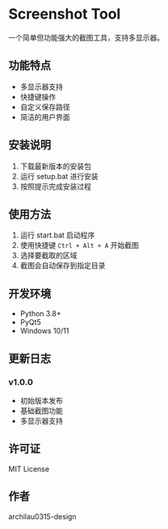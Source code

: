 # Screenshot Tool

一个简单但功能强大的截图工具，支持多显示器。

## 功能特点

- 多显示器支持
- 快捷键操作
- 自定义保存路径
- 简洁的用户界面

## 安装说明

1. 下载最新版本的安装包
2. 运行 setup.bat 进行安装
3. 按照提示完成安装过程

## 使用方法

1. 运行 start.bat 启动程序
2. 使用快捷键 `Ctrl + Alt + A` 开始截图
3. 选择要截取的区域
4. 截图会自动保存到指定目录

## 开发环境

- Python 3.8+
- PyQt5
- Windows 10/11

## 更新日志

### v1.0.0
- 初始版本发布
- 基础截图功能
- 多显示器支持

## 许可证

MIT License

## 作者

archilau0315-design
